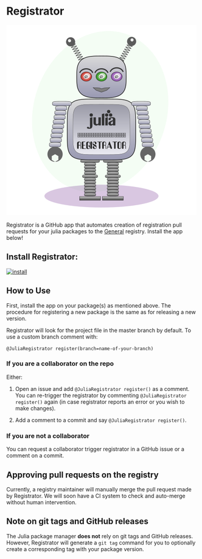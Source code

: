 # Registrator

!["amelia robot logo"](graphics/logo.png)

Registrator is a GitHub app that automates creation of registration pull requests for your julia packages to the [General](https://github.com/JuliaRegistries/General) registry. Install the app below!

## Install Registrator:

[![install](https://img.shields.io/badge/-install%20app-blue.svg)](https://github.com/apps/juliaregistrar/installations/new)

## How to Use

First, install the app on your package(s) as mentioned above.  The procedure for registering a new package is the same as for releasing a new version.

Registrator will look for the project file in the master branch by default. To use a custom branch comment with:

```
@JuliaRegistrator register(branch=name-of-your-branch)
```


### If you are a collaborator on the repo

Either:

1) Open an issue and add ` @JuliaRegistrator register() ` as a comment.  You can re-trigger the registrator by commenting ` @JuliaRegistrator register() ` again (in case registrator reports an error or you wish to make changes).

2) Add a comment to a commit and say ` @JuliaRegistrator register() `.

### If you are not a collaborator

You can request a collaborator trigger registrator in a GitHub issue or a comment on a commit.


## Approving pull requests on the registry

Currently, a registry maintainer will manually merge the pull request made by Registrator.  We will soon have a CI system to check and auto-merge without human intervention.

## Note on git tags and GitHub releases

The Julia package manager **does not** rely on git tags and GitHub releases. However, Registrator will generate a `git tag` command for you to optionally create a corresponding tag with your package version.
